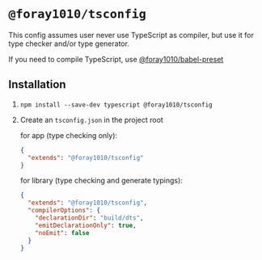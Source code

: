 # `@foray1010/tsconfig`

This config assumes user never use TypeScript as compiler, but use it for type checker and/or type generator.

If you need to compile TypeScript, use [@foray1010/babel-preset](../babel-preset)

## Installation

1. `npm install --save-dev typescript @foray1010/tsconfig`

2. Create an `tsconfig.json` in the project root

   for app (type checking only):

   ```json
   {
     "extends": "@foray1010/tsconfig"
   }
   ```

   for library (type checking and generate typings):

   ```json
   {
     "extends": "@foray1010/tsconfig",
     "compilerOptions": {
       "declarationDir": "build/dts",
       "emitDeclarationOnly": true,
       "noEmit": false
     }
   }
   ```
